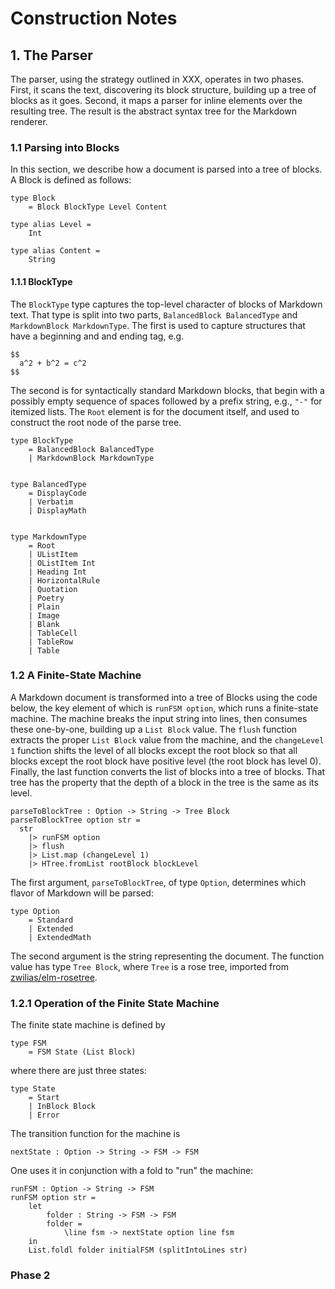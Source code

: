 # Construction Notes

## 1. The Parser 

The parser, using the strategy outlined in XXX, operates in two phases.  First, it scans the text, discovering its block structure, building up a tree of blocks as it goes.  Second, it maps a parser for inline elements over the resulting tree.  The result is the abstract syntax tree for the Markdown renderer.

### 1.1 Parsing into Blocks


In this section, we describe how a document is parsed into a tree of blocks.  A Block is defined as follows:

    type Block
        = Block BlockType Level Content

    type alias Level =
        Int

    type alias Content =
        String


#### 1.1.1 BlockType

The `BlockType` type captures the top-level character
of blocks of Markdown text.  That type is split into two parts, 
`BalancedBlock BalancedType` and `MarkdownBlock MarkdownType`.  The first is used to capture structures that have a beginning and and ending tag, e.g.

```
$$
  a^2 + b^2 = c^2
$$
```

The second is for syntactically standard Markdown blocks, that begin with a possibly empty sequence of spaces followed by a prefix string, e.g., `"-"` for itemized lists. The `Root` element is for the document itself, and used to construct the root node of the parse tree.


```
type BlockType
    = BalancedBlock BalancedType
    | MarkdownBlock MarkdownType


type BalancedType
    = DisplayCode
    | Verbatim
    | DisplayMath


type MarkdownType
    = Root
    | UListItem
    | OListItem Int
    | Heading Int
    | HorizontalRule
    | Quotation
    | Poetry
    | Plain
    | Image
    | Blank
    | TableCell
    | TableRow
    | Table
```

### 1.2 A Finite-State Machine


A Markdown document is transformed into a tree
of Blocks using the code below, the key element of which
is `runFSM option`, which runs a finite-state machine. The machine breaks the input string into lines, then consumes these one-by-one, building up a `List Block` value. The `flush` function extracts the proper `List Block` value from the machine, and the `changeLevel 1` function shifts the level of all blocks except the root block so that all blocks except the root block have positive level (the root block has level 0).  Finally, the last function converts the list of blocks into a tree of blocks.  That tree has the property that the depth of a block in the tree is the same as its level. 

    
    parseToBlockTree : Option -> String -> Tree Block
    parseToBlockTree option str =
      str
        |> runFSM option
        |> flush
        |> List.map (changeLevel 1)
        |> HTree.fromList rootBlock blockLevel

The first argument, `parseToBlockTree`, of type `Option`, determines which flavor of Markdown will be parsed:

```
type Option
    = Standard
    | Extended
    | ExtendedMath
```

The second argument is the string representing the document.  The function value has type `Tree Block`, where `Tree` is a rose tree, imported from [zwilias/elm-rosetree](https://package.elm-lang.org/packages/zwilias/elm-rosetree/latest/).  


### 1.2.1 Operation of the Finite State Machine

The finite state machine is defined by


    type FSM
        = FSM State (List Block)

where there are just three states:

    type State
        = Start
        | InBlock Block
        | Error

The transition function for the machine is

```
nextState : Option -> String -> FSM -> FSM
```

One uses it in conjunction with a fold to "run" the machine:

```
runFSM : Option -> String -> FSM
runFSM option str =
    let
        folder : String -> FSM -> FSM
        folder =
            \line fsm -> nextState option line fsm
    in
    List.foldl folder initialFSM (splitIntoLines str)
```




### Phase 2

